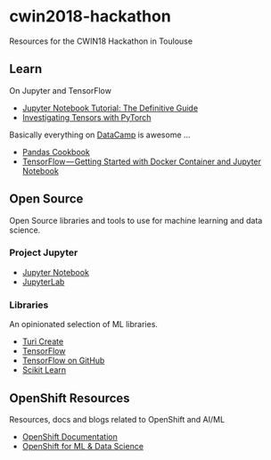 # cwin2018-hackathon
Resources for the CWIN18 Hackathon in Toulouse

## Learn

On Jupyter and TensorFlow

* [Jupyter Notebook Tutorial: The Definitive Guide](https://www.datacamp.com/community/tutorials/tutorial-jupyter-notebook)
* [Investigating Tensors with PyTorch](https://www.datacamp.com/community/tutorials/investigating-tensors-pytorch)

Basically everything on [DataCamp](https://www.datacamp.com/) is awesome ...

* [Pandas Cookbook](https://github.com/jvns/pandas-cookbook)
* [TensorFlow — Getting Started with Docker Container and Jupyter Notebook](https://medium.com/@andrejusb/tensorflow-getting-started-with-docker-container-and-jupyter-notebook-c5745f99abce)

## Open Source

Open Source libraries and tools to use for machine learning and data science.

### Project Jupyter

* [Jupyter Notebook](https://github.com/jupyter/notebook)
* [JupyterLab](https://github.com/jupyterlab/jupyterlab)

### Libraries

An opinionated selection of ML libraries.

* [Turi Create](https://github.com/apple/turicreate)
* [TensorFlow](https://www.tensorflow.org/)
* [TensorFlow on GitHub](https://github.com/tensorflow)
* [Scikit Learn](http://scikit-learn.org/stable/)

## OpenShift Resources

Resources, docs and blogs related to OpenShift and AI/ML

* [OpenShift Documentation](https://docs.openshift.com/container-platform/3.10/welcome/index.html)
* [OpenShift for ML & Data Science](https://github.com/redhat-capgemini-exchange/cwin2018-hackathon/blob/master/reference/openshift_data_science.md)

